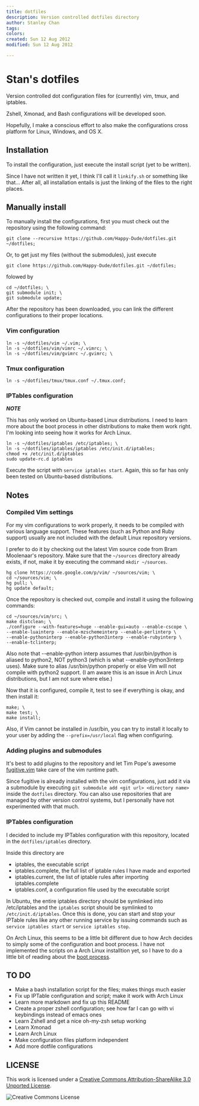 ```yaml
---
title: dotfiles
description: Version controlled dotfiles directory
author: Stanley Chan
tags:
colors:
created: Sun 12 Aug 2012
modified: Sun 12 Aug 2012

---
```


Stan's dotfiles
===============

Version controlled dot configuration files for (currently) vim, tmux, and iptables.

Zshell, Xmonad, and Bash configurations will be developed soon.

Hopefully, I make a conscious effort to also make the configurations cross
platform for Linux, Windows, and OS X.

Installation
------------

To install the configuration, just execute the install script (yet to be
written).

Since I have not written it yet, I think I'll call it `linkify.sh` or
something like that... After all, all installation entails is just the linking
of the files to the right places.

Manually install
----------------

To manually install the configurations, first you must check out the repository
using the following command:

    git clone --recursive https://github.com/Happy-Dude/dotfiles.git ~/dotfiles;

Or, to get just my files (without the submodules), just execute

    git clone https://github.com/Happy-Dude/dotfiles.git ~/dotfiles;

folowed by

    cd ~/dotfiles; \
    git submodule init; \
    git submodule update;

After the repository has been downloaded, you can link the different
configurations to their proper locations.

### Vim configuration

    ln -s ~/dotfiles/vim ~/.vim; \
    ln -s ~/dotfiles/vim/vimrc ~/.vimrc; \
    ln -s ~/dotfiles/vim/gvimrc ~/.gvimrc; \

### Tmux configuration

    ln -s ~/dotfiles/tmux/tmux.conf ~/.tmux.conf;

### IPTables configuration

***NOTE***

This has only worked on Ubuntu-based Linux distributions. I need
to learn more about the boot process in other distributions to make them work
right. I'm looking into seeing how it works for Arch Linux.

    ln -s ~/dotfiles/iptables /etc/iptables; \
    ln -s ~/dotfiles/iptables/iptables /etc/init.d/iptables;
    chmod +x /etc/init.d/iptables
    sudo update-rc.d iptables

Execute the script with `service iptables start`. Again, this so far has only
been tested on Ubuntu-based distributions.

Notes
-----

### Compiled Vim settings

For my vim configurations to work properly, it needs to be compiled with various
language support. These features (such as Python and Ruby support) usually are
not included with the default Linux repository versions.

I prefer to do it by checking out the latest Vim source code from Bram
Moolenaar's repository. Make sure that the `~/sources` directory already exists,
if not, make it by executing the command `mkdir ~/sources`.

    hg clone https://code.google.com/p/vim/ ~/sources/vim; \
    cd ~/sources/vim; \
    hg pull; \
    hg update default;

Once the repository is checked out, compile and install it using the following
commands:

    cd ~/sources/vim/src; \
    make distclean; \
    ./configure --with-features=huge --enable-gui=auto --enable-cscope \
    --enable-luainterp --enable-mzschemeinterp --enable-perlinterp \
    --enable-pythoninterp --enable-python3interp --enable-rubyinterp \
    --enable-tclinterp;

Also note that --enable-python interp assumes that /usr/bin/python is aliased to
python2, NOT python3 (which is what --enable-python3interp uses). Make sure to
alias /usr/bin/python properly or else Vim will not compile with python2 support.
(I am aware this is an issue in Arch Linux distributions, but I am not sure
where else.)

Now that it is configured, compile it, test to see if everything is okay, and
then install it:

    make; \
    make test; \
    make install;

Also, if Vim cannot be installed in /usr/bin, you can try to install it locally
to your user by adding the `--prefix=/usr/local` flag when configuring.

### Adding plugins and submodules

It's best to add plugins to the repository and let Tim Pope's awesome
[fugitive.vim](https://github.com/tpope/vim-fugitive) take care of the vim
runtime path.

Since fugitive is already installed with the vim configurations, just add it via
a submodule by executing `git submodule add <git url> <directory name>` inside
the `dotfiles` directory. You can also use repositories that are managed by other
version control systems, but I personally have not experimented with that much.

### IPTables configuration

I decided to include my IPTables configuration with this repository, located in
the `dotfiles/iptables` directory.

Inside this directory are

* iptables, the executable script
* iptables.complete, the full list of iptable rules I have made and exported
* iptables.current, the list of iptable rules after importing iptables.complete
* iptables.conf, a configuration file used by the executable script

In Ubuntu, the entire iptables directory should be symlinked into /etc/iptables
and the `iptables` script should be symlinked to `/etc/init.d/iptables`. Once
this is done, you can start and stop your IPTable rules like any other running
service by issuing commands such as `service iptables start` or `service iptables
stop`.

On Arch Linux, this seems to be a little bit different due to how Arch decides
to simply some of the configuration and boot process. I have not implemented the
scripts on a Arch Linux installtion yet, so I have to do a little bit of reading
about the [boot process](https://wiki.archlinux.org/index.php/Arch_Boot_Process).

TO DO
-----

* Make a bash installation script for the files; makes things much easier
* Fix up IPTable configuration and script; make it work with Arch Linux
* Learn more markdown and fix up this README
* Create a proper zshell configuration; see how far I can go with vi keybindings
instead of emacs ones
* Learn Zshell and get a nice oh-my-zsh setup working
* Learn Xmonad
* Learn Arch Linux
* Make configuration files platform independent
* Add more dotfile configurations

LICENSE
-------

This work is licensed under a [Creative Commons Attribution-ShareAlike 3.0 Unported License](http://creativecommons.org/licenses/by-sa/3.0/).

![Creative Commons License](http://i.creativecommons.org/l/by-sa/3.0/88x31.png)
